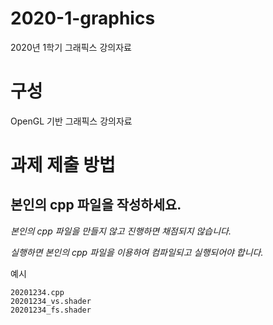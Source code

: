 # 2020-1-graphics
2020년 1학기 그래픽스 강의자료

# 구성

OpenGL 기반 그래픽스 강의자료

# 과제 제출 방법

## 본인의 cpp 파일을 작성하세요.

*본인의 cpp 파일을 만들지 않고 진행하면 채점되지 않습니다.*

*실행하면 본인의 cpp 파일을 이용하여 컴파일되고 실행되어야 합니다.*

예시

    20201234.cpp
    20201234_vs.shader
    20201234_fs.shader
